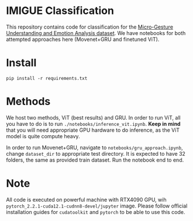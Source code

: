 # IMIGUE Classification

This repository contains code for classification for the [Micro-Gesture Understanding and Emotion Analysis dataset](https://github.com/linuxsino/iMiGUE). We have notebooks for both attempted approaches here (Movenet+GRU and finetuned ViT).

# Install
```
pip install -r requirements.txt
```

# Methods
We host two methods, ViT (best results) and GRU. In order to run ViT, all you have to do is to run `./notebooks/inference_vit.ipynb`. 
**Keep in mind** that you will need appropriate GPU hardware to do inference, as the ViT model is quite compute heavy.

In order to run Movenet+GRU, navigate to `notebooks/gru_approach.ipynb`, change `dataset_dir` to appropriate test directory. It is expected to have 32 folders, the same as provided train dataset. Run the notebook end to end.

# Note

All code is executed on powerful machine with RTX4090 GPU, wih `pytorch_2.2.1-cuda12.1-cudnn8-devel/jupyter` image. 
Please follow official installation guides for `cudatoolkit` and `pytorch` to be able to use this code.